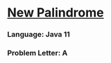 # [New Palindrome](https://codeforces.com/contest/1832/problem/A)

### Language: Java 11

### Problem Letter: A
